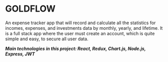 # GOLDFLOW

An expense tracker app that will record and calculate all the statistics for incomes, expenses, and investments data by monthly, yearly, and lifetime. It is a full stack app where the user must create an account, which is quite simple and easy, to secure all user data.

***Main technologies in this project: React, Redux, Chart.js, Node.js, Express, JWT***
